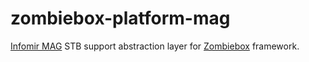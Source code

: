 # zombiebox-platform-mag 
[Infomir MAG](https://www.infomir.eu/eng/products/iptv-stb/) STB support abstraction layer for [Zombiebox](https://github.com/interfaced/zombiebox) framework.
